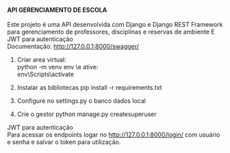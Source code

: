**API GERENCIAMENTO DE ESCOLA**\
\
Este projeto é uma API desenvolvida com Django e Django REST Framework para gerenciamento de professores, disciplinas e reservas de ambiente E JWT para autenticação\
Documentação: http://127.0.0.1:8000/swagger/

1. Criar area virtual:\
      python -m venv env
   \e ative:\
      env\Scripts\activate 

3. Instalar as bibliotecas
      pip install -r requirements.txt

4.  Configure no settings.py o banco dados local

5.  Crie o gestor
      python manage.py createsuperuser

JWT para autenticação \
Para acessar os endpoints logar no http://127.0.0.1:8000/login/ com usuário e senha e salvar o token para utilização.
